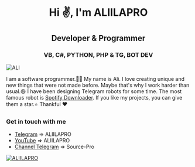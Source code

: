 <h1 align="center">Hi ✌, I'm ALIILAPRO</h1>
<h2 align="center">Developer & Programmer</h2>
<h3 align="center">VB, C#, PYTHON, PHP & TG, BOT DEV</h3>
<img align="center"src = "https://profile-counter.glitch.me/aliilapro/count.svg" alt ="ALI"></img>
<p align="left">I am a software programmer.👨‍💻 My name is Ali. I love creating unique and new things that were not made before. 
    Maybe that's why I work harder than usual.😃 I have been designing Telegram robots for some time. The most famous robot is <a href="https://t.me/spotdlrobot">Spotify Downloader</a>. If you like my projects, you can give them a star.⭐
Thankful ❤</p>
    


### Get in touch with me
- [Telegram](https://t.me/aliilapro)          => ALIILAPRO
- [YouTube](https://www.youtube.com/channel/UCsq5dmDDFD02d6JF2UdtMow)           => ALIILAPRO
- [Channel Telegram](https://t.me/source_pro) => Source-Pro


[![ALIILAPRO](https://github-readme-stats.vercel.app/api?username=aliilapro&hide=prs,issues,contribs&theme=highcontrast&count_private=true&show_icons=true&include_all_commits=true)](https://aliilapro.github.io)

